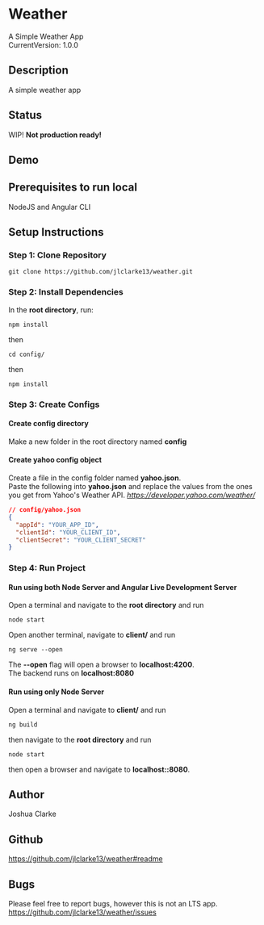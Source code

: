 # Weather
A Simple Weather App\
CurrentVersion: 1.0.0

## Description
A simple weather app

## Status
WIP! **Not production ready!**

## Demo

## Prerequisites to run local
NodeJS and Angular CLI

## Setup Instructions
### Step 1: Clone Repository
```
git clone https://github.com/jlclarke13/weather.git 
```

### Step 2: Install Dependencies
In the **root directory**, run:
```
npm install
```
then
```
cd config/
```
then
```
npm install
```

### Step 3: Create Configs
#### Create config directory
Make a new folder in the root directory named **config**

#### Create yahoo config object
Create a file in the config folder named **yahoo.json**.\
Paste the following into **yahoo.json** and replace the values from the ones you get from Yahoo's Weather API. *https://developer.yahoo.com/weather/*
```json
// config/yahoo.json
{
  "appId": "YOUR_APP_ID",
  "clientId": "YOUR_CLIENT_ID",
  "clientSecret": "YOUR_CLIENT_SECRET"
}
```

### Step 4: Run Project
#### Run using both Node Server and Angular Live Development Server
Open a terminal and navigate to the **root directory** and run
```
node start
```
Open another terminal, navigate to **client/** and run
```
ng serve --open
```
The **--open** flag will open a browser to **localhost:4200**.\
The backend runs on **localhost:8080**

#### Run using only Node Server
Open a terminal and navigate to **client/** and run
```
ng build
```
then navigate to the **root directory** and run
```
node start
```
then open a browser and navigate to **localhost::8080**.


## Author
Joshua Clarke

## Github
https://github.com/jlclarke13/weather#readme

## Bugs
Please feel free to report bugs, however this is not an LTS app.\
https://github.com/jlclarke13/weather/issues
